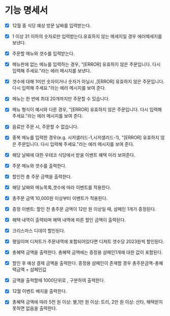 # 기능 명세서

- [x] 12월 중 식당 예상 방문 날짜를 입력받는다.
- [x] 1 이상 31 이하의 숫자로만 입력받는다.유효하지 않는 메세지일 경우 에러메세지를 보낸다.

- [x] 주문할 메뉴와 갯수를 입력받는다.
- [x] 메뉴판에 없는 메뉴를 입력하는 경우, "[ERROR] 유효하지 않은 주문입니다. 다시 입력해 주세요."라는 에러 메시지를 보낸다.
- [x] 갯수에 대해 1미만 숫자이거나 숫자가 아닐시 ,[ERROR] 유효하지 않은 주문입니다. 다시 입력해 주세요."라는 에러 메시지를 보여 준다.
- [x] 메뉴는 한 번에 최대 20개까지만 주문할 수 있습니다.
- [x] 메뉴 형식이 예시와 다른 경우, "[ERROR] 유효하지 않은 주문입니다. 다시 입력해 주세요."라는 에러 메시지를 보여 준다.

- [x] 음료만 주문 시, 주문할 수 없습니다.
- [x] 중복 메뉴를 입력한 경우(e.g. 시저샐러드-1,시저샐러드-1), "[ERROR] 유효하지 않은 주문입니다. 다시 입력해 주세요."라는 에러 메시지를 보여 준다.

- [x] 해당 날짜에 대한 우테코 식당에서 받을 이벤트 혜택 미리 보여준다.
- [x] 주문 메뉴와 갯수를 출력한다.
- [x] 할인전 총 주문 금액을 출력한다.
- [x] 해당 날짜와 메뉴목록,갯수에 따라 이벤트를 적용한다.
- [x] 총주문 금액 10,000원 이상부터 이벤트가 적용된다.
- [x] 증정 이벤트: 할인 전 총주문 금액이 12만 원 이상일 때, 샴페인 1개가 증정된다.
- [x] 해택 내역이 출력되며 해택 내역에 따른 할인 금액이 출력된다.
- [x] 크리스마스 디데이 할인된다.
- [x] 평일이며 디져트가 주문내역에 포함되어있다면 디져트 갯수당 2023원씩 할인된다.
- [x] 총혜택 금액을 출력한다. 총혜택 금액에는 증정용 샴페인1개에 대한 값이 포함된다.
- [x] 할인 후 예상 결제 금액을 출력한다. 증정용 샴페인이 존재할 경우 총주문금액-총혜택금액 + 샴페인값
- [x] 금액을 출력할때 1000단위로 , 구분하여 출력한다.

- [x] 12월 이벤트 배지을 출력한다.
- [x] 총혜택 금액에 따라 5천 원 이상: 별,1만 원 이상: 트리, 2만 원 이상: 산타, 해택받지 못하면 없음을 출력한다.
